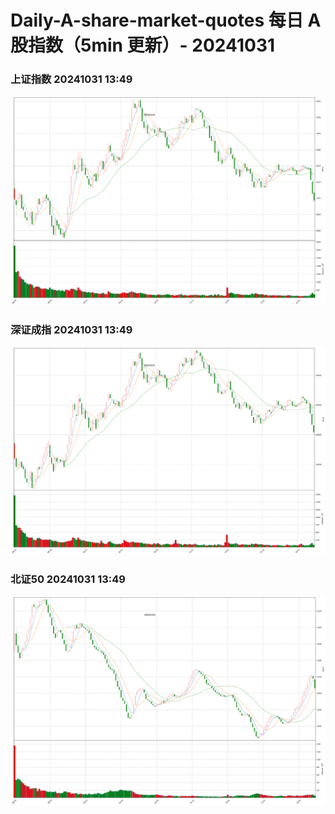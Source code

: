 
# Daily-A-share-market-quotes 每日 A 股指数（5min 更新）- 20241031

### 上证指数 20241031 13:49
![](./fig/2024/10/20241031-sh000001.png)

### 深证成指 20241031 13:49
![](./fig/2024/10/20241031-sz399001.png)

### 北证50 20241031 13:49
![](./fig/2024/10/20241031-bj899050.png)
